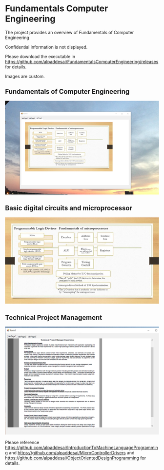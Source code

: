 # Fundamentals Computer Engineering

The project provides an overview of Fundamentals of Computer Engineering 

Confidential information is not displayed.

Please download the executable in https://github.com/alpaddesai/FundamentalsComputerEngineering/releases  for details.

Images are custom.

## Fundamentals of Computer Engineering
![image](Fundamentalsmicroprocessors.png)

## Basic digital circuits and microprocessor
![image](uProcessorSmallerImageI.jpg)

## Technical Project Management
![image](TechnicalProjectManagerExperience.png)

Please reference https://github.com/alpaddesai/IntroductionToMachineLanguageProgramming and https://github.com/alpaddesai/MicroControllerDrivers  and https://github.com/alpaddesai/ObjectOrientedDesignProgramming for details.
